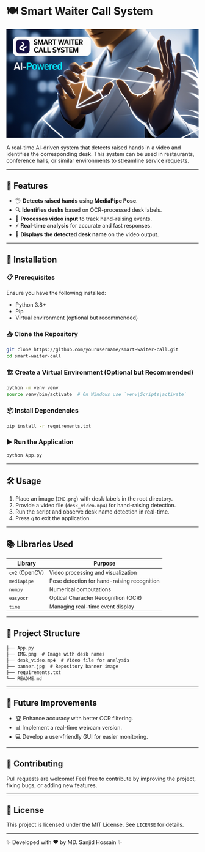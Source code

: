 # 🍽️ Smart Waiter Call System

![Banner](banner.jpg)

A real-time AI-driven system that detects raised hands in a video and identifies the corresponding desk. This system can be used in restaurants, conference halls, or similar environments to streamline service requests.

---

## 🚀 Features

- 🖐️ **Detects raised hands** using **MediaPipe Pose**.
- 🔍 **Identifies desks** based on OCR-processed desk labels.
- 🎥 **Processes video input** to track hand-raising events.
- ⚡ **Real-time analysis** for accurate and fast responses.
- 📌 **Displays the detected desk name** on the video output.

---

## 🔧 Installation

### 📋 Prerequisites

Ensure you have the following installed:

- Python 3.8+
- Pip
- Virtual environment (optional but recommended)

### 📥 Clone the Repository

```bash
git clone https://github.com/yourusername/smart-waiter-call.git
cd smart-waiter-call
```

### 🏗️ Create a Virtual Environment (Optional but Recommended)

```bash
python -m venv venv
source venv/bin/activate  # On Windows use `venv\Scripts\activate`
```

### 📦 Install Dependencies

```bash
pip install -r requirements.txt
```

### ▶️ Run the Application

```bash
python App.py
```

---

## 🛠️ Usage

1. Place an image (`IMG.png`) with desk labels in the root directory.
2. Provide a video file (`desk_video.mp4`) for hand-raising detection.
3. Run the script and observe desk name detection in real-time.
4. Press `q` to exit the application.

---

## 📚 Libraries Used

| Library         | Purpose                                      |
|----------------|----------------------------------------------|
| `cv2` (OpenCV) | Video processing and visualization          |
| `mediapipe`    | Pose detection for hand-raising recognition |
| `numpy`        | Numerical computations                      |
| `easyocr`      | Optical Character Recognition (OCR)         |
| `time`         | Managing real-time event display            |

---

## 📂 Project Structure

```
├── App.py
├── IMG.png  # Image with desk names
├── desk_video.mp4  # Video file for analysis
├── banner.jpg  # Repository banner image
├── requirements.txt
└── README.md
```

---

## 🚀 Future Improvements

- 🏆 Enhance accuracy with better OCR filtering.
- 📊 Implement a real-time webcam version.
- 💻 Develop a user-friendly GUI for easier monitoring.

---

## 🤝 Contributing

Pull requests are welcome! Feel free to contribute by improving the project, fixing bugs, or adding new features.

---

## 📜 License

This project is licensed under the MIT License. See `LICENSE` for details.

---

✨ Developed with ❤️ by MD. Sanjid Hossain ✨

